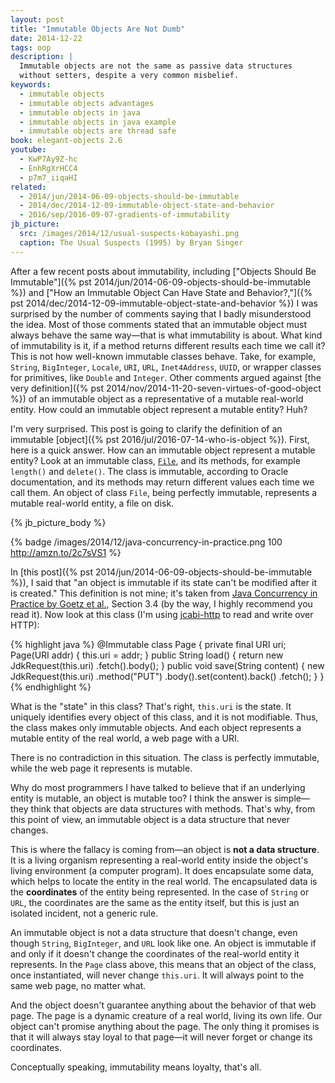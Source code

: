 ```yaml
---
layout: post
title: "Immutable Objects Are Not Dumb"
date: 2014-12-22
tags: oop
description: |
  Immutable objects are not the same as passive data structures
  without setters, despite a very common misbelief.
keywords:
  - immutable objects
  - immutable objects advantages
  - immutable objects in java
  - immutable objects in java example
  - immutable objects are thread safe
book: elegant-objects 2.6
youtube:
  - KwP7Ay9Z-hc
  - EnhRgXrHCC4
  - p7m7_iiqaHI
related:
  - 2014/jun/2014-06-09-objects-should-be-immutable
  - 2014/dec/2014-12-09-immutable-object-state-and-behavior
  - 2016/sep/2016-09-07-gradients-of-immutability
jb_picture:
  src: /images/2014/12/usual-suspects-kobayashi.png
  caption: The Usual Suspects (1995) by Bryan Singer
---
```


After a few recent posts about immutability, including
["Objects Should Be Immutable"]({% pst 2014/jun/2014-06-09-objects-should-be-immutable %}) and
["How an Immutable Object Can Have State and Behavior?,"]({% pst 2014/dec/2014-12-09-immutable-object-state-and-behavior %})
I was surprised by the number of comments saying that I badly misunderstood
the idea. Most of those comments stated that an immutable object must always behave
the same way&mdash;that is what immutability is about. What kind of immutability
is it, if a method returns different results each time we call it?
This is not how well-known immutable classes behave. Take, for example, `String`, `BigInteger`,
`Locale`, `URI`, `URL`, `Inet4Address`, `UUID`, or wrapper classes for primitives, like `Double` and
`Integer`. Other comments argued against
[the very definition]({% pst 2014/nov/2014-11-20-seven-virtues-of-good-object %})
of an immutable object as a representative of a mutable real-world entity. How
could an immutable object represent a mutable entity? Huh?

I'm very surprised. This post is going to clarify the definition of an immutable
[object]({% pst 2016/jul/2016-07-14-who-is-object %}).
First, here is a quick answer. How can an immutable object represent a mutable entity?
Look at an immutable class,
[`File`](http://docs.oracle.com/javase/7/docs/api/java/io/File.html),
and its methods, for example `length()` and `delete()`. The class is immutable, according
to Oracle documentation, and its methods may return different values each time
we call them. An object of class `File`, being perfectly immutable,
represents a mutable real-world entity, a file on disk.

<!--more-->

{% jb_picture_body %}

{% badge /images/2014/12/java-concurrency-in-practice.png 100 http://amzn.to/2c7sVS1 %}

In [this post]({% pst 2014/jun/2014-06-09-objects-should-be-immutable %}), I said
that "an object is immutable if its state can't be modified after it is created."
This definition is not mine; it's taken from
[Java Concurrency in Practice by Goetz et al.](http://amzn.to/2c7sVS1), Section 3.4
(by the way, I highly recommend you read it). Now look at this class
(I'm using [jcabi-http](http://http.jcabi.com) to read and write over HTTP):

{% highlight java %}
@Immutable
class Page {
  private final URI uri;
  Page(URI addr) {
    this.uri = addr;
  }
  public String load() {
    return new JdkRequest(this.uri)
      .fetch().body();
  }
  public void save(String content) {
    new JdkRequest(this.uri)
      .method("PUT")
      .body().set(content).back()
      .fetch();
  }
}
{% endhighlight %}

What is the "state" in this class? That's right, `this.uri` is the state. It
uniquely identifies every object of this class, and it is not modifiable. Thus,
the class makes only immutable objects. And each object represents a
mutable entity of the real world, a web page with a URI.

There is no contradiction in this situation. The class is perfectly immutable,
while the web page it represents is mutable.

Why do most programmers I have talked to believe that
if an underlying entity is mutable, an object is mutable too? I think the
answer is simple&mdash;they think that objects are
data structures with methods. That's why, from this point of view,
an immutable object is a data structure that never changes.

This is where the fallacy is coming from&mdash;an object is
**not a data structure**. It is a living organism representing
a real-world entity inside the object's living environment (a computer program).
It does encapsulate some data, which helps to locate the entity in the real world. The encapsulated
data is the **coordinates** of the entity being represented. In the case
of `String` or `URL`, the coordinates are the same as the
entity itself, but this is just an isolated incident, not a generic rule.

An immutable object is not a data structure that doesn't change, even
though `String`, `BigInteger`, and `URL` look like one. An object is immutable
if and only if it doesn't change the coordinates of the real-world entity
it represents. In the `Page` class above, this means that an object of
the class, once instantiated, will never change `this.uri`. It will
always point to the same web page, no matter what.

And the object doesn't guarantee anything about the behavior of that web page. The page
is a dynamic creature of a real world, living its own life. Our object
can't promise anything about the page. The only thing it promises is that
it will always stay loyal to that page&mdash;it will never forget or change
its coordinates.

Conceptually speaking, immutability means loyalty, that's all.
